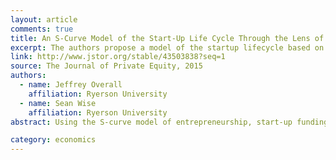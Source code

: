 ```yaml
---
layout: article
comments: true
title: An S-Curve Model of the Start-Up Life Cycle Through the Lens of Customer Development
excerpt: The authors propose a model of the startup lifecycle based on Christensen's S-curve model of technological development.
link: http://www.jstor.org/stable/43503838?seq=1
source: The Journal of Private Equity, 2015
authors:
  - name: Jeffrey Overall
    affiliation: Ryerson University
  - name: Sean Wise
    affiliation: Ryerson University
abstract: Using the S-curve model of entrepreneurship, start-up funding, and customer development as a theoretical foundation, researchers can go in several directions. First, they can take a case study approach by investigating young start-ups and, using their financial statements, plotting performance longitudinally. Next, qualitative assessments can be done to understand potential risks that occur at each phase. Third, researchers can develop a greater understanding of the antecedents of early problems and what corrective actions can be implemented to curb the onset of trouble. Finally, large-scale quantitative assessments can be conducted to understand whether certain control variables, such as industry, culture, level of industrial development of the country, and experience of the entrepreneurs, can influence the stages in the S-curve model of entrepreneurship, start-up funding, and customer development.

category: economics
---
```

